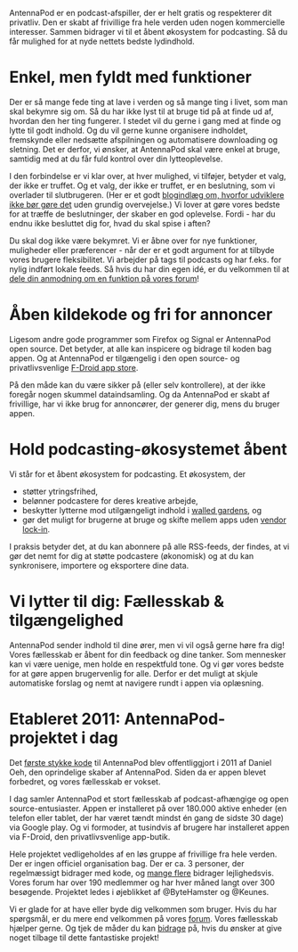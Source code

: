 AntennaPod er en podcast-afspiller, der er helt gratis og respekterer dit
privatliv. Den er skabt af frivillige fra hele verden uden nogen kommercielle
interesser. Sammen bidrager vi til et åbent økosystem for podcasting. Så du får
mulighed for at nyde nettets bedste lydindhold.

# Enkel, men fyldt med funktioner

Der er så mange fede ting at lave i verden og så mange ting i livet, som man
skal bekymre sig om. Så du har ikke lyst til at bruge tid på at finde ud af,
hvordan den her ting fungerer. I stedet vil du gerne i gang med at finde og
lytte til godt indhold. Og du vil gerne kunne organisere indholdet, fremskynde
eller nedsætte afspilningen og automatisere downloading og sletning. Det er
derfor, vi ønsker, at AntennaPod skal være enkel at bruge, samtidig med at du
får fuld kontrol over din lytteoplevelse.

I den forbindelse er vi klar over, at hver mulighed, vi tilføjer, betyder et
valg, der ikke er truffet. Og et valg, der ikke er truffet, er en beslutning,
som vi overlader til slutbrugeren. (Her er et godt [blogindlæg om, hvorfor
udviklere ikke bør gøre det](http://neugierig.org/software/blog/2018/07/options.html)
uden grundig overvejelse.) Vi lover at gøre vores bedste for at træffe de
beslutninger, der skaber en god oplevelse. Fordi - har du endnu ikke besluttet
dig for, hvad du skal spise i aften?

Du skal dog ikke være bekymret. Vi er åbne over for nye funktioner, muligheder
eller præferencer - når der er et godt argument for at tilbyde vores brugere
fleksibilitet. Vi arbejder på tags til podcasts og har f.eks. for nylig indført
lokale feeds. Så hvis du har din egen idé, er du velkommen til at [dele din
anmodning om en funktion på vores forum](https://forum.antennapod.org/c/feature-request)!

# Åben kildekode og fri for annoncer

Ligesom andre gode programmer som Firefox og Signal er AntennaPod open source.
Det betyder, at alle kan inspicere og bidrage til koden bag appen. Og at
AntennaPod er tilgængelig i den open source- og privatlivsvenlige [F-Droid
app store](https://www.f-droid.org/packages/de.danoeh.antennapod/).

På den måde kan du være sikker på (eller selv kontrollere), at der ikke foregår
nogen skummel dataindsamling. Og da AntennaPod er skabt af frivillige, har vi
ikke brug for annoncører, der generer dig, mens du bruger appen.

# Hold podcasting-økosystemet åbent

Vi står for et åbent økosystem for podcasting. Et økosystem, der

* støtter ytringsfrihed,
* belønner podcastere for deres kreative arbejde,
* beskytter lytterne mod utilgængeligt indhold i [walled gardens](https://en.wikipedia.org/wiki/Walled_garden_(teknologi)),
og
* gør det muligt for brugerne at bruge og skifte mellem apps uden [vendor
lock-in](https://da.wikipedia.org/wiki/Vendor_lock-in).

I praksis betyder det, at du kan abonnere på alle RSS-feeds, der findes, at vi
gør det nemt for dig at støtte podcastere (økonomisk) og at du kan synkronisere,
importere og eksportere dine data.

# Vi lytter til dig: Fællesskab & tilgængelighed

AntennaPod sender indhold til dine ører, men vi vil også gerne høre fra dig!
Vores fællesskab er åbent for din feedback og dine tanker. Som mennesker kan vi
være uenige, men holde en respektfuld tone. Og vi gør vores bedste for at gøre
appen brugervenlig for alle. Derfor er det muligt at skjule automatiske forslag
og nemt at navigere rundt i appen via oplæsning.

# Etableret 2011: AntennaPod-projektet i dag

Det [første stykke kode](https://github.com/AntennaPod/AntennaPod/commit/c9283f09dced6f156e13675ef4c13ebeb20cb9e5)
til AntennaPod blev offentliggjort i 2011 af Daniel Oeh, den oprindelige skaber
af AntennaPod. Siden da er appen blevet forbedret, og vores fællesskab er
vokset.

I dag samler AntennaPod et stort fællesskab af podcast-afhængige og open
source-entusiaster. Appen er installeret på over 180.000 aktive enheder (en
telefon eller tablet, der har været tændt mindst én gang de sidste 30 dage) via
Google play. Og vi formoder, at tusindvis af brugere har installeret appen via
F-Droid, den privatlivsvenlige app-butik.

Hele projektet vedligeholdes af en løs gruppe af frivillige fra hele verden. Der
er ingen officiel organisation bag. Der er ca. 3 personer, der regelmæssigt
bidrager med kode, og [mange flere](https://github.com/AntennaPod/AntennaPod/graphs/contributors)
bidrager lejlighedsvis. Vores forum har over 190 medlemmer og har hver måned
langt over 300 besøgende. Projektet ledes i øjeblikket af @ByteHamster og
@Keunes.

Vi er glade for at have eller byde dig velkommen som bruger. Hvis du har
spørgsmål, er du mere end velkommen på vores [forum](https://forum.antennapod.org).
Vores fællesskab hjælper gerne. Og tjek de måder du kan [bidrage](/contribute/)
på, hvis du ønsker at give noget tilbage til dette fantastiske projekt!
